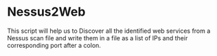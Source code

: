 # Nessus2Web
This script will help us to Discover all the identified web services from a Nessus scan file and write them in a file as a list of IPs and their corresponding port after a colon.
